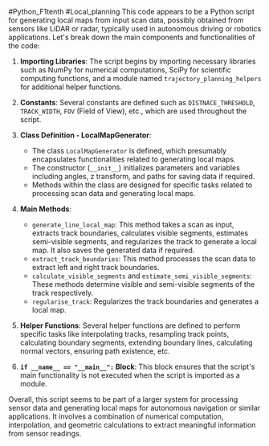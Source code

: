 #Python_F1tenth #Local_planning
This code appears to be a Python script for generating local maps from input scan data, possibly obtained from sensors like LiDAR or radar, typically used in autonomous driving or robotics applications. Let's break down the main components and functionalities of the code:

1. **Importing Libraries**: The script begins by importing necessary libraries such as NumPy for numerical computations, SciPy for scientific computing functions, and a module named `trajectory_planning_helpers` for additional helper functions.

2. **Constants**: Several constants are defined such as `DISTNACE_THRESHOLD`, `TRACK_WIDTH`, `FOV` (Field of View), etc., which are used throughout the script.

3. **Class Definition - LocalMapGenerator**: 
    - The class `LocalMapGenerator` is defined, which presumably encapsulates functionalities related to generating local maps.
    - The constructor (`__init__`) initializes parameters and variables including angles, z transform, and paths for saving data if required.
    - Methods within the class are designed for specific tasks related to processing scan data and generating local maps.

4. **Main Methods**:
    - `generate_line_local_map`: This method takes a scan as input, extracts track boundaries, calculates visible segments, estimates semi-visible segments, and regularizes the track to generate a local map. It also saves the generated data if required.
    - `extract_track_boundaries`: This method processes the scan data to extract left and right track boundaries.
    - `calculate_visible_segments` and `estimate_semi_visible_segments`: These methods determine visible and semi-visible segments of the track respectively.
    - `regularise_track`: Regularizes the track boundaries and generates a local map.
  
5. **Helper Functions**: Several helper functions are defined to perform specific tasks like interpolating tracks, resampling track points, calculating boundary segments, extending boundary lines, calculating normal vectors, ensuring path existence, etc.

6. **`if __name__ == "__main__":` Block**: This block ensures that the script's main functionality is not executed when the script is imported as a module.

Overall, this script seems to be part of a larger system for processing sensor data and generating local maps for autonomous navigation or similar applications. It involves a combination of numerical computation, interpolation, and geometric calculations to extract meaningful information from sensor readings.